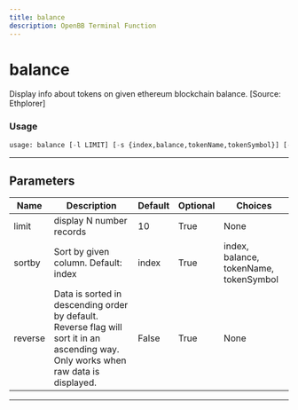 ```yaml
---
title: balance
description: OpenBB Terminal Function
---
```


# balance

Display info about tokens on given ethereum blockchain balance. [Source: Ethplorer]
### Usage 
```python
usage: balance [-l LIMIT] [-s {index,balance,tokenName,tokenSymbol}] [-r]
```
---
## Parameters
| Name | Description | Default | Optional | Choices |
| ---- | ----------- | ------- | -------- | ------- |
| limit | display N number records | 10 | True | None |
| sortby | Sort by given column. Default: index | index | True | index, balance, tokenName, tokenSymbol |
| reverse | Data is sorted in descending order by default. Reverse flag will sort it in an ascending way. Only works when raw data is displayed. | False | True | None |
---
